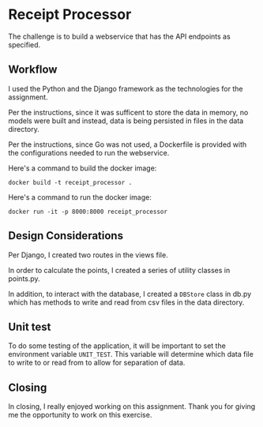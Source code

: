 # Receipt Processor

The challenge is to build a webservice that has the API endpoints as specified. 

## Workflow

I used the Python and the Django framework as the technologies for the assignment. 

Per the instructions, since it was sufficent to store the data in memory, 
no models were built and instead, data is being persisted in files in the 
data directory. 

Per the instructions, since Go was not used, a Dockerfile is provided 
with the configurations needed to run the webservice.

Here's a command to build the docker image:

```docker build -t receipt_processor .```

Here's a command to run the docker image:

```docker run -it -p 8000:8000 receipt_processor```

## Design Considerations

Per Django, I created two routes in the views file. 

In order to calculate the points, I created a series of utility classes in points.py.

In addition, to interact with the database, I created a `DBStore` class in db.py which has 
methods to write and read from csv files in the data directory. 

## Unit test

To do some testing of the application, it will be important to set the 
environment variable `UNIT_TEST`. This variable will determine which 
data file to write to or read from to allow for separation of data. 

## Closing 

In closing, I really enjoyed working on this assignment. Thank you for giving me the opportunity to work
on this exercise. 
